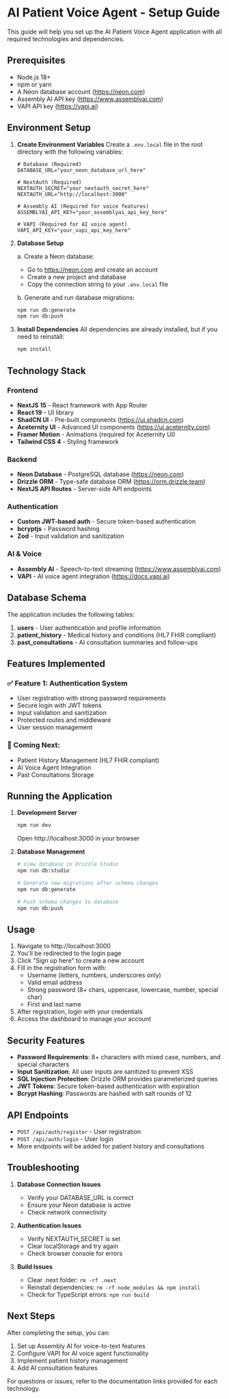 # AI Patient Voice Agent - Setup Guide

This guide will help you set up the AI Patient Voice Agent application with all required technologies and dependencies.

## Prerequisites

- Node.js 18+ 
- npm or yarn
- A Neon database account (https://neon.com)
- Assembly AI API key (https://www.assemblyai.com)
- VAPI API key (https://vapi.ai)

## Environment Setup

1. **Create Environment Variables**
   Create a `.env.local` file in the root directory with the following variables:

   ```env
   # Database (Required)
   DATABASE_URL="your_neon_database_url_here"

   # NextAuth (Required)
   NEXTAUTH_SECRET="your_nextauth_secret_here"
   NEXTAUTH_URL="http://localhost:3000"

   # Assembly AI (Required for voice features)
   ASSEMBLYAI_API_KEY="your_assemblyai_api_key_here"

   # VAPI (Required for AI voice agent)
   VAPI_API_KEY="your_vapi_api_key_here"
   ```

2. **Database Setup**
   
   a. Create a Neon database:
   - Go to https://neon.com and create an account
   - Create a new project and database
   - Copy the connection string to your `.env.local` file

   b. Generate and run database migrations:
   ```bash
   npm run db:generate
   npm run db:push
   ```

3. **Install Dependencies**
   All dependencies are already installed, but if you need to reinstall:
   ```bash
   npm install
   ```

## Technology Stack

### Frontend
- **NextJS 15** - React framework with App Router
- **React 19** - UI library
- **ShadCN UI** - Pre-built components (https://ui.shadcn.com)
- **Aceternity UI** - Advanced UI components (https://ui.aceternity.com)
- **Framer Motion** - Animations (required for Aceternity UI)
- **Tailwind CSS 4** - Styling framework

### Backend
- **Neon Database** - PostgreSQL database (https://neon.com)
- **Drizzle ORM** - Type-safe database ORM (https://orm.drizzle.team)
- **NextJS API Routes** - Server-side API endpoints

### Authentication
- **Custom JWT-based auth** - Secure token-based authentication
- **bcryptjs** - Password hashing
- **Zod** - Input validation and sanitization

### AI & Voice
- **Assembly AI** - Speech-to-text streaming (https://www.assemblyai.com)
- **VAPI** - AI voice agent integration (https://docs.vapi.ai)

## Database Schema

The application includes the following tables:

1. **users** - User authentication and profile information
2. **patient_history** - Medical history and conditions (HL7 FHIR compliant)
3. **past_consultations** - AI consultation summaries and follow-ups

## Features Implemented

### ✅ Feature 1: Authentication System
- User registration with strong password requirements
- Secure login with JWT tokens
- Input validation and sanitization
- Protected routes and middleware
- User session management

### 🔄 Coming Next:
- Patient History Management (HL7 FHIR compliant)
- AI Voice Agent Integration
- Past Consultations Storage

## Running the Application

1. **Development Server**
   ```bash
   npm run dev
   ```
   Open http://localhost:3000 in your browser

2. **Database Management**
   ```bash
   # View database in Drizzle Studio
   npm run db:studio
   
   # Generate new migrations after schema changes
   npm run db:generate
   
   # Push schema changes to database
   npm run db:push
   ```

## Usage

1. Navigate to http://localhost:3000
2. You'll be redirected to the login page
3. Click "Sign up here" to create a new account
4. Fill in the registration form with:
   - Username (letters, numbers, underscores only)
   - Valid email address
   - Strong password (8+ chars, uppercase, lowercase, number, special char)
   - First and last name
5. After registration, login with your credentials
6. Access the dashboard to manage your account

## Security Features

- **Password Requirements**: 8+ characters with mixed case, numbers, and special characters
- **Input Sanitization**: All user inputs are sanitized to prevent XSS
- **SQL Injection Protection**: Drizzle ORM provides parameterized queries
- **JWT Tokens**: Secure token-based authentication with expiration
- **Bcrypt Hashing**: Passwords are hashed with salt rounds of 12

## API Endpoints

- `POST /api/auth/register` - User registration
- `POST /api/auth/login` - User login
- More endpoints will be added for patient history and consultations

## Troubleshooting

1. **Database Connection Issues**
   - Verify your DATABASE_URL is correct
   - Ensure your Neon database is active
   - Check network connectivity

2. **Authentication Issues**
   - Verify NEXTAUTH_SECRET is set
   - Clear localStorage and try again
   - Check browser console for errors

3. **Build Issues**
   - Clear .next folder: `rm -rf .next`
   - Reinstall dependencies: `rm -rf node_modules && npm install`
   - Check for TypeScript errors: `npm run build`

## Next Steps

After completing the setup, you can:
1. Set up Assembly AI for voice-to-text features
2. Configure VAPI for AI voice agent functionality
3. Implement patient history management
4. Add AI consultation features

For questions or issues, refer to the documentation links provided for each technology.
